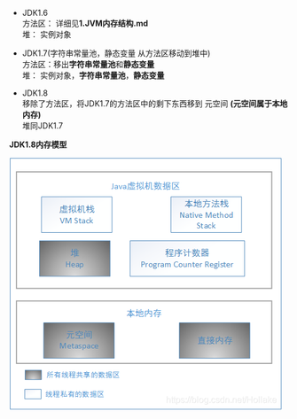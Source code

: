 
* JDK1.6   
  方法区： 详细见**1.JVM内存结构.md**  
  堆： 实例对象  
  
* JDK1.7(字符串常量池，静态变量 从方法区移动到堆中)   
  方法区：移出**字符串常量池**和**静态变量**   
  堆： 实例对象，**字符串常量池**，**静态变量**  


* JDK1.8   
  移除了方法区，将JDK1.7的方法区中的剩下东西移到 元空间 **(元空间属于本地内存)**      
  堆同JDK1.7  

**JDK1.8内存模型**  

![alt 属性文本](picture/img.png)